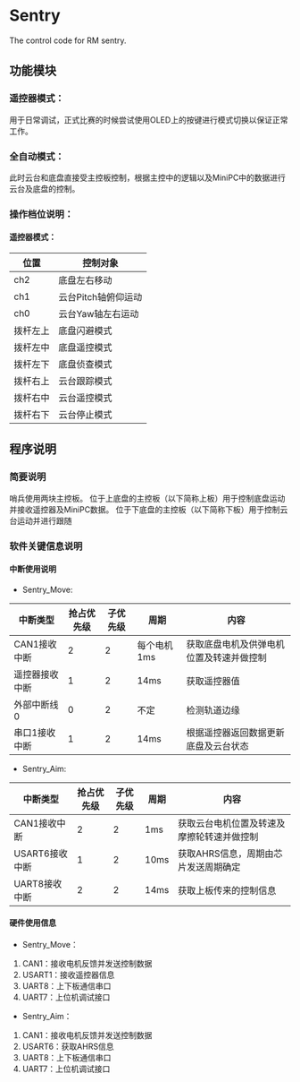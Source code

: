 # Sentry
The control code for RM sentry.

## 功能模块

### 遥控器模式：

用于日常调试，正式比赛的时候尝试使用OLED上的按键进行模式切换以保证正常工作。

### 全自动模式：

此时云台和底盘直接受主控板控制，根据主控中的逻辑以及MiniPC中的数据进行云台及底盘的控制。

### 操作档位说明：

#### 遥控器模式：

|位置            |控制对象                 |
|----------------|-------------------------|
|ch2             |底盘左右移动             |
|ch1             |云台Pitch轴俯仰运动      |
|ch0             |云台Yaw轴左右运动        |
|拨杆左上        |底盘闪避模式             |
|拨杆左中        |底盘遥控模式             |
|拨杆左下        |底盘侦查模式             |
|拨杆右上        |云台跟踪模式             |
|拨杆右中        |云台遥控模式             |
|拨杆右下        |云台停止模式             |

## 程序说明

### 简要说明

哨兵使用两块主控板。
位于上底盘的主控板（以下简称上板）用于控制底盘运动并接收遥控器及MiniPC数据。
位于下底盘的主控板（以下简称下板）用于控制云台运动并进行跟随

### 软件关键信息说明

#### 中断使用说明

- Sentry_Move:

|	中断类型	|	抢占优先级	|	子优先级	|周期	        	|内容								        |
|---------------|---------------|---------------|-------------------|-------------------------------------------|
|CAN1接收中断	|		2		|		2		|每个电机1ms		|获取底盘电机及供弹电机位置及转速并做控制	|
|遥控器接收中断	|		1		|		2		|		14ms	 	|获取遥控器值						|
|外部中断线0	|		0		|		2		|        不定       |检测轨道边缘						        |
|串口1接收中断  |		1		|		2		|		 14ms		|根据遥控器返回数据更新底盘及云台状态		|

- Sentry_Aim:

|	中断类型	|	抢占优先级	|	子优先级	|周期	        	|内容								        |
|---------------|---------------|---------------|-------------------|-------------------------------------------|
|CAN1接收中断	|		2		|		2		|		 1ms		|获取云台电机位置及转速及摩擦轮转速并做控制 |
|USART6接收中断	|		1		|		2		|		 10ms		|获取AHRS信息，周期由芯片发送周期确定		|
|UART8接收中断  |       2       |       2       |        14ms       |获取上板传来的控制信息                     |

#### 硬件使用信息

- Sentry_Move：

1. CAN1：接收电机反馈并发送控制数据
2. USART1：接收遥控器信息
3. UART8：上下板通信串口
4. UART7：上位机调试接口

- Sentry_Aim：

1. CAN1：接收电机反馈并发送控制数据
2. USART6：获取AHRS信息
3. UART8：上下板通信串口
4. UART7：上位机调试接口
	


